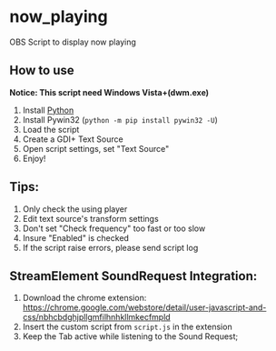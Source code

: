 # now_playing
OBS Script to display now playing

## How to use
**Notice: This script need Windows Vista+(dwm.exe)**
1. Install [Python](https://www.python.org/downloads)
2. Install Pywin32 (`python -m pip install pywin32 -U`)
3. Load the script
4. Create a GDI+ Text Source
5. Open script settings, set "Text Source"
6. Enjoy!

## Tips:
1. Only check the using player
2. Edit text source's transform settings
3. Don't set "Check frequency" too fast or too slow
4. Insure "Enabled" is checked
5. If the script raise errors, please send script log

## StreamElement SoundRequest Integration:
1. Download the chrome extension: https://chrome.google.com/webstore/detail/user-javascript-and-css/nbhcbdghjpllgmfilhnhkllmkecfmpld
2. Insert the custom script from `script.js` in the extension
3. Keep the Tab active while listening to the Sound Request; 
